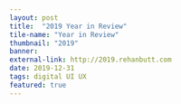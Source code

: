 ```yaml
---
layout: post
title:  "2019 Year in Review"
tile-name: "Year in Review"
thumbnail: "2019"
banner:
external-link: http://2019.rehanbutt.com
date: 2019-12-31
tags: digital UI UX
featured: true
---
```

